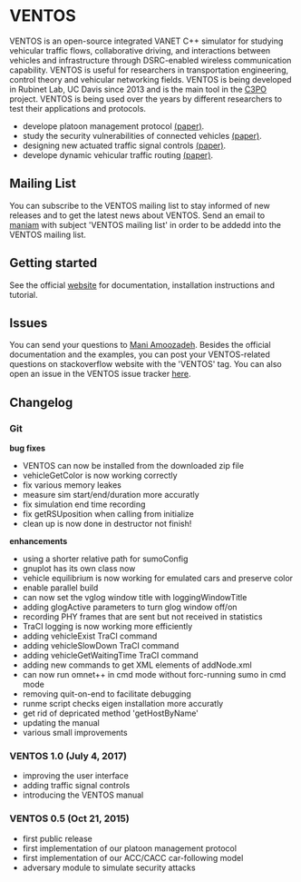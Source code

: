 # VENTOS #

VENTOS is an open-source integrated VANET C++ simulator for studying vehicular traffic flows, collaborative driving, and interactions between vehicles and infrastructure through DSRC-enabled wireless communication capability. VENTOS is useful for researchers in transportation engineering, control theory and vehicular networking fields. VENTOS is being developed in Rubinet Lab, UC Davis since 2013 and is the main tool in the [C3PO](https://www.ece.ucdavis.edu/~chuah/rubinet/projects/c3po.html) project. VENTOS is being used over the years by different researchers to test their applications and protocols. 

+ develope platoon management protocol [(paper)](http://www.sciencedirect.com/science/article/pii/S2214209615000145).
+ study the security vulnerabilities of connected vehicles [(paper)](http://ieeexplore.ieee.org/abstract/document/7120028/).
+ designing new actuated traffic signal controls [(paper)](soon).
+ develope dynamic vehicular traffic routing [(paper)](https://trid.trb.org/view.aspx?id=1393674).

## Mailing List ##

You can subscribe to the VENTOS mailing list to stay informed of new releases and to get the latest news about VENTOS. Send an email to [maniam](mailto:maniam@ucdavis.edu) with subject 'VENTOS mailing list' in order to be addedd into the VENTOS mailing list.

## Getting started ##

See the official [website](http://maniam.github.io/VENTOS/) for documentation, installation instructions and tutorial.

## Issues ##

You can send your questions to [Mani Amoozadeh](mailto:maniam@ucdavis.edu). Besides the official documentation and the examples, you can post your VENTOS-related questions on stackoverflow website with the 'VENTOS' tag. You can also open an issue in the VENTOS issue tracker [here](https://github.com/ManiAm/VENTOS_Public/issues).

## Changelog ##

### Git ###

**bug fixes**
+ VENTOS can now be installed from the downloaded zip file
+ vehicleGetColor is now working correctly
+ fix various memory leakes
+ measure sim start/end/duration more accuratly
+ fix simulation end time recording
+ fix getRSUposition when calling from initialize
+ clean up is now done in destructor not finish!

**enhancements**
+ using a shorter relative path for sumoConfig
+ gnuplot has its own class now
+ vehicle equilibrium is now working for emulated cars and preserve color
+ enable parallel build
+ can now set the vglog window title with loggingWindowTitle
+ adding glogActive parameters to turn glog window off/on
+ recording PHY frames that are sent but not received in statistics
+ TraCI logging is now working more efficiently
+ adding vehicleExist TraCI command
+ adding vehicleSlowDown TraCI command
+ adding vehicleGetWaitingTime TraCI command
+ adding new commands to get XML elements of addNode.xml
+ can now run omnet++ in cmd mode without forc-running sumo in cmd mode
+ removing quit-on-end to facilitate debugging
+ runme script checks eigen installation more accuratly
+ get rid of depricated method 'getHostByName'
+ updating the manual
+ various small improvements

### VENTOS 1.0 (July 4, 2017) ###

+ improving the user interface
+ adding traffic signal controls
+ introducing the VENTOS manual

### VENTOS 0.5 (Oct 21, 2015) ###

+ first public release
+ first implementation of our platoon management protocol
+ first implementation of our ACC/CACC car-following model
+ adversary module to simulate security attacks

